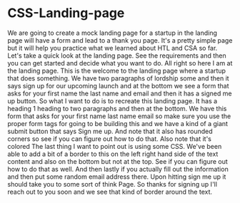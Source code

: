 # CSS-Landing-page
We are  going to create a mock landing page for a startup in the landing page will have a form and lead to a thank you page.
It's a pretty simple page but it will help you practice what we learned about HTL and CSA so far.
Let's take a quick look at the landing page.
See the requirements and then you can get started and decide what you want to do.
All right so here I am at the landing page.
This is the welcome to the landing page where a startup that does something.
We have two paragraphs of lordship some and then it says sign up for our upcoming launch and at the bottom we see a form that asks for your first name the last name and email and then it has a signed me up button.
So what I want to do is to recreate this landing page.
It has a heading 1 heading to two paragraphs and then at the bottom.
We have this form that asks for your first name last name email so make sure you use the proper form tags for going to be building this and we have a kind of a giant submit button that says Sign me up.
And note that it also has rounded corners so see if you can figure out how to do that.
Also note that it's colored The last thing I want to point out is using some CSS.
We've been able to add a bit of a border to this on the left right hand side of the text content and also on the bottom but not at the top.
See if you can figure out how to do that as well.
And then lastly if you actually fill out the information and then put some random email address there.
Upon hitting sign me up it should take you to some sort of think Page.
So thanks for signing up I'll reach out to you soon and we see that kind of border around the text.


